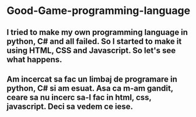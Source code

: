 # Good-Game-programming-language
## I tried to make my own programming language in python, C# and all failed. So I started to make it using HTML, CSS and Javascript. So let's see what happens.

## Am incercat sa fac un limbaj de programare in python, C# si am esuat. Asa ca m-am gandit, ceare sa nu incerc sa-l fac in html, css, javascript. Deci sa vedem ce iese.
